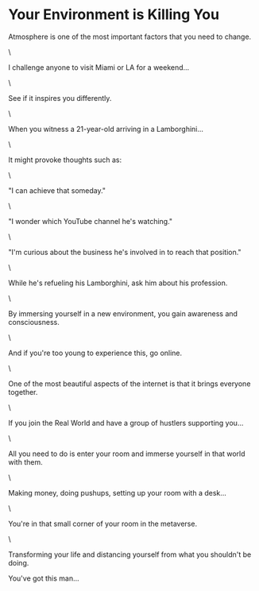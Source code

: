# Your Environment is Killing You

Atmosphere is one of the most important factors that you need to change.

\


I challenge anyone to visit Miami or LA for a weekend...

\


See if it inspires you differently.

\


When you witness a 21-year-old arriving in a Lamborghini...

\


It might provoke thoughts such as:

\


"I can achieve that someday."

\


"I wonder which YouTube channel he's watching."

\


"I'm curious about the business he's involved in to reach that position."

\


While he's refueling his Lamborghini, ask him about his profession.

\


By immersing yourself in a new environment, you gain awareness and consciousness.

\


And if you're too young to experience this, go online.

\


One of the most beautiful aspects of the internet is that it brings everyone together.

\


If you join the Real World and have a group of hustlers supporting you...

\


All you need to do is enter your room and immerse yourself in that world with them.

\


Making money, doing pushups, setting up your room with a desk...

\


You're in that small corner of your room in the metaverse.

\


Transforming your life and distancing yourself from what you shouldn't be doing.



You've got this man...
